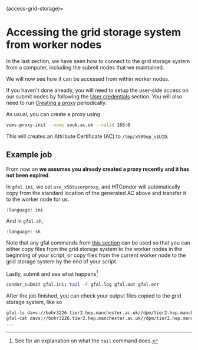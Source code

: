 (access-grid-storage)=
# Accessing the grid storage system from worker nodes

In the last section, we have seen how to connect to the grid storage system from a computer, including the submit nodes that we maintained.

We will now see how it can be accessed from within worker nodes.

If you haven't done already, you will need to setup the user-side access on our submit nodes by following the [User credentials](#user-credentials) section.
You will also need to run [Creating a proxy](#creating-a-proxy) periodically.

As usual, you can create a proxy using

```sh
voms-proxy-init --voms souk.ac.uk --valid 168:0
```

This will creates an Attribute Certificate (AC) to `/tmp/x509up_u$UID`.

## Example job

From now on **we assumes you already created a proxy recently and it has not been expired**.

In `gfal.ini`, we set `use_x509userproxy`, and HTCondor will automatically copy from the standard location of the generated AC above and transfer it to the worker node for us.

```{literalinclude} 3-accessing-grid-storage-using-HTCondor/gfal.ini
:language: ini
```

And in `gfal.sh`,

```{literalinclude} 3-accessing-grid-storage-using-HTCondor/gfal.sh
:language: sh
```

Note that any gfal commands from [this section](#gfal) can be used so that you can either copy files from the grid storage system to the worker nodes in the beginning of your script, or copy files from the current worker node to the grid storage system by the end of your script.

Lastly, submit and see what happens[^tail]

```sh
condor_submit gfal.ini; tail -F gfal.log gfal.out gfal.err
```

[^tail]: See [](#tail) for an explanation on what the `tail` command does.

After the job finished, you can check your output files copied to the grid storage system, like so

```sh
gfal-ls davs://bohr3226.tier2.hep.manchester.ac.uk//dpm/tier2.hep.manchester.ac.uk/home/souk.ac.uk/$USER/
gfal-cat davs://bohr3226.tier2.hep.manchester.ac.uk//dpm/tier2.hep.manchester.ac.uk/home/souk.ac.uk/$USER/hello-davs.txt
...
```
